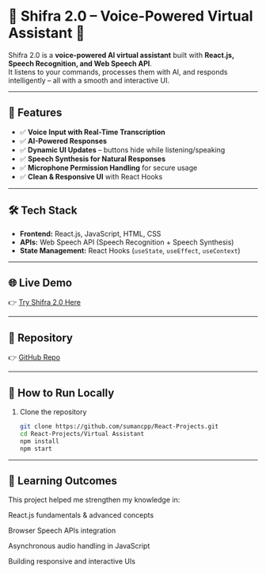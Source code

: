 # 🎤 Shifra 2.0 – Voice-Powered Virtual Assistant 🤖

Shifra 2.0 is a **voice-powered AI virtual assistant** built with **React.js, Speech Recognition, and Web Speech API**.  
It listens to your commands, processes them with AI, and responds intelligently – all with a smooth and interactive UI.  

---

## 🚀 Features
- ✅ **Voice Input with Real-Time Transcription**  
- ✅ **AI-Powered Responses**  
- ✅ **Dynamic UI Updates** – buttons hide while listening/speaking  
- ✅ **Speech Synthesis for Natural Responses**  
- ✅ **Microphone Permission Handling** for secure usage  
- ✅ **Clean & Responsive UI** with React Hooks  

---

## 🛠️ Tech Stack
- **Frontend:** React.js, JavaScript, HTML, CSS  
- **APIs:** Web Speech API (Speech Recognition + Speech Synthesis)  
- **State Management:** React Hooks (`useState`, `useEffect`, `useContext`)  

---

## 🌐 Live Demo
👉 [Try Shifra 2.0 Here](https://shifra-advanced-virtual-assistant.netlify.app/)  

---

## 📂 Repository
👉 [GitHub Repo](https://github.com/sumancpp/React-Projects/tree/main/Virtual%20Assistant)  

---

## 📖 How to Run Locally
1. Clone the repository  
   ```bash
   git clone https://github.com/sumancpp/React-Projects.git   
   cd React-Projects/Virtual Assistant    
   npm install    
   npm start    

---   

## 🎯 Learning Outcomes

This project helped me strengthen my knowledge in:

React.js fundamentals & advanced concepts

Browser Speech APIs integration

Asynchronous audio handling in JavaScript

Building responsive and interactive UIs
